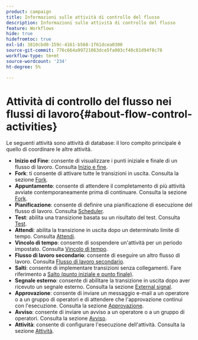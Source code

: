 ```yaml
---
product: campaign
title: Informazioni sulle attività di controllo del flusso
description: Informazioni sulle attività di controllo del flusso
feature: Workflows
hide: true
hidefromtoc: true
exl-id: 3810cbd0-159c-4161-b568-1f61dcea0300
source-git-commit: 776c664a99721063dce5fa003cf40c81d94f8c78
workflow-type: tm+mt
source-wordcount: '234'
ht-degree: 5%

---
```


# Attività di controllo del flusso nei flussi di lavoro{#about-flow-control-activities}



Le seguenti attività sono attività di database: il loro compito principale è quello di coordinare le altre attività.

* **Inizio ed Fine**: consente di visualizzare i punti iniziale e finale di un flusso di lavoro. Consulta [Inizio e fine](start-and-end.md).
* **Fork**: ti consente di attivare tutte le transizioni in uscita. Consulta la sezione [Fork](fork.md).
* **Appuntamento**: consente di attendere il completamento di più attività avviate contemporaneamente prima di continuare. Consulta la sezione [Fork](fork.md).
* **Pianificazione**: consente di definire una pianificazione di esecuzione del flusso di lavoro. Consulta [Scheduler](scheduler.md).
* **Test**: abilita una transizione basata su un risultato del test. Consulta [Test](test.md).
* **Attendi**: abilita la transizione in uscita dopo un determinato limite di tempo. Consulta [Attendi](wait.md).
* **Vincolo di tempo**: consente di sospendere un&#39;attività per un periodo impostato. Consulta [Vincolo di tempo](time-constraint.md).
* **Flusso di lavoro secondario**: consente di eseguire un altro flusso di lavoro. Consulta [Flusso di lavoro secondario](sub-workflow.md).
* **Salti**: consente di implementare transizioni senza collegamenti. Fare riferimento a [Salto (punto iniziale e punto finale)](jump-start-point-and-end-point.md).
* **Segnale esterno**: consente di abilitare la transizione in uscita dopo aver ricevuto un segnale esterno. Consulta la sezione [External signal](external-signal.md).
* **Approvazione**: consente di inviare un messaggio e-mail a un operatore o a un gruppo di operatori e di attendere che l&#39;approvazione continui con l&#39;esecuzione. Consulta la sezione [Approvazione](approval.md).
* **Avviso**: consente di inviare un avviso a un operatore o a un gruppo di operatori. Consulta la sezione [Avviso](alert.md).
* **Attività**: consente di configurare l&#39;esecuzione dell&#39;attività. Consulta la sezione [Attività](task.md).

